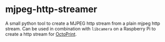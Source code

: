 # mjpeg-http-streamer

A small python tool to create a MJPEG http stream from a plain mjpeg http stream.
Can be used in combination with `libcamera` on a Raspberry Pi to create a http stream for [OctoPrint](https://octoprint.org/).